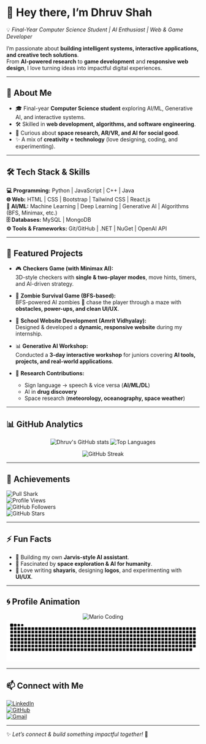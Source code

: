 # 👋 Hey there, I’m Dhruv Shah  

💡 *Final-Year Computer Science Student | AI Enthusiast | Web & Game Developer*  

I’m passionate about **building intelligent systems, interactive applications, and creative tech solutions**.  
From **AI-powered research** to **game development** and **responsive web design**, I love turning ideas into impactful digital experiences.  

---

## 🚀 About Me  

- 🎓 Final-year **Computer Science student** exploring AI/ML, Generative AI, and interactive systems.  
- 🛠️ Skilled in **web development, algorithms, and software engineering**.  
- 🌌 Curious about **space research, AR/VR, and AI for social good**.  
- ✨ A mix of **creativity + technology** (love designing, coding, and experimenting).  

---

## 🛠️ Tech Stack & Skills  

**💻 Programming:** Python | JavaScript | C++ | Java  
**🌐 Web:** HTML | CSS | Bootstrap | Tailwind CSS | React.js  
**🤖 AI/ML:** Machine Learning | Deep Learning | Generative AI | Algorithms (BFS, Minimax, etc.)  
**🗄️ Databases:** MySQL | MongoDB  
**⚙️ Tools & Frameworks:** Git/GitHub | .NET | NuGet | OpenAI API  

---

## 🌟 Featured Projects  

- 🎮 **Checkers Game (with Minimax AI):**  
  3D-style checkers with **single & two-player modes**, move hints, timers, and AI-driven strategy.  

- 🧟 **Zombie Survival Game (BFS-based):**  
  BFS-powered AI zombies 🧟 chase the player through a maze with **obstacles, power-ups, and clean UI/UX**.  

- 🏫 **School Website Development (Amrit Vidhyalay):**  
  Designed & developed a **dynamic, responsive website** during my internship.  

- 📊 **Generative AI Workshop:**  
  Conducted a **3-day interactive workshop** for juniors covering **AI tools, projects, and real-world applications**.  

- 🤖 **Research Contributions:**  
  - Sign language → speech & vice versa (**AI/ML/DL**)  
  - AI in **drug discovery**  
  - Space research (**meteorology, oceanography, space weather**)  

---

## 📊 GitHub Analytics  

<p align="center">
  <img src="https://github-readme-stats.vercel.app/api?username=shahdhruvp16&show_icons=true&theme=tokyonight" alt="Dhruv's GitHub stats" height="180px"/>
  <img src="https://github-readme-stats.vercel.app/api/top-langs/?username=shahdhruvp16&layout=compact&theme=tokyonight" alt="Top Languages" height="180px"/>
</p>

<p align="center">
  <img src="https://github-readme-streak-stats.herokuapp.com/?user=shahdhruvp16&theme=tokyonight" alt="GitHub Streak" height="180px"/>
</p>

---

## 🏅 Achievements  

![Pull Shark](https://img.shields.io/badge/Pull%20Shark-181717?style=flat&logo=github&logoColor=white)  
![Profile Views](https://komarev.com/ghpvc/?username=shahdhruvp16&label=Profile%20Views&color=blue&style=flat)  
![GitHub Followers](https://img.shields.io/github/followers/shahdhruvp16?label=Followers&style=social)  
![GitHub Stars](https://img.shields.io/github/stars/shahdhruvp16?label=Stars&style=social)  

---

## ⚡ Fun Facts  

- 🤖 Building my own **Jarvis-style AI assistant**.  
- 🚀 Fascinated by **space exploration & AI for humanity**.  
- 🎨 Love writing **shayaris**, designing **logos**, and experimenting with **UI/UX**.  

---

## 🌀 Profile Animation  

<p align="center">
  <img src="https://github.com/ashutosh00710/ashutosh00710/blob/master/Assets/Mario_Gameplay.gif" alt="Mario Coding" width="400"/>  
  <img src="https://raw.githubusercontent.com/Platane/snk/output/github-contribution-grid-snake.svg" alt="Snake animation" />  
</p>

---

## 📫 Connect with Me  

[![LinkedIn](https://img.shields.io/badge/LinkedIn-blue?style=for-the-badge&logo=linkedin&logoColor=white)](https://www.linkedin.com/in/dhruv-shah-27111b28a/)  
[![GitHub](https://img.shields.io/badge/GitHub-black?style=for-the-badge&logo=github)](https://github.com/shahdhruvp16)  
[![Gmail](https://img.shields.io/badge/Email-red?style=for-the-badge&logo=gmail&logoColor=white)](mailto:shahdhruvp16@gmail.com)  

---

✨ *Let’s connect & build something impactful together!* 🚀
